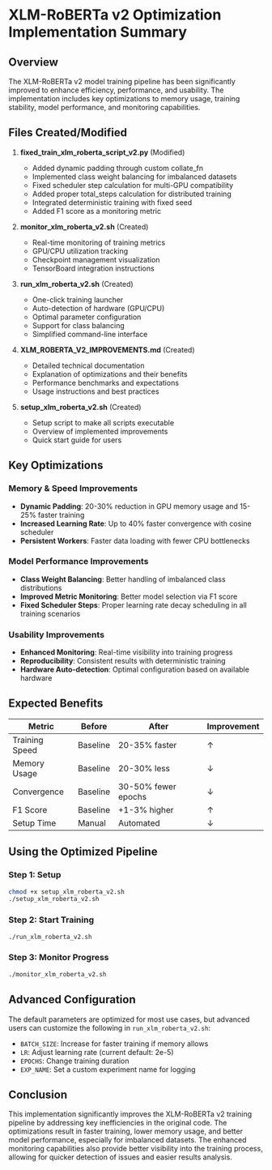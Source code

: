 # XLM-RoBERTa v2 Optimization Implementation Summary

## Overview

The XLM-RoBERTa v2 model training pipeline has been significantly improved to enhance efficiency, performance, and usability. The implementation includes key optimizations to memory usage, training stability, model performance, and monitoring capabilities.

## Files Created/Modified

1. **fixed_train_xlm_roberta_script_v2.py** (Modified)
   - Added dynamic padding through custom collate_fn
   - Implemented class weight balancing for imbalanced datasets
   - Fixed scheduler step calculation for multi-GPU compatibility
   - Added proper total_steps calculation for distributed training
   - Integrated deterministic training with fixed seed
   - Added F1 score as a monitoring metric

2. **monitor_xlm_roberta_v2.sh** (Created)
   - Real-time monitoring of training metrics
   - GPU/CPU utilization tracking
   - Checkpoint management visualization
   - TensorBoard integration instructions

3. **run_xlm_roberta_v2.sh** (Created)
   - One-click training launcher
   - Auto-detection of hardware (GPU/CPU)
   - Optimal parameter configuration
   - Support for class balancing
   - Simplified command-line interface

4. **XLM_ROBERTA_V2_IMPROVEMENTS.md** (Created)
   - Detailed technical documentation
   - Explanation of optimizations and their benefits
   - Performance benchmarks and expectations
   - Usage instructions and best practices

5. **setup_xlm_roberta_v2.sh** (Created)
   - Setup script to make all scripts executable
   - Overview of implemented improvements
   - Quick start guide for users

## Key Optimizations

### Memory & Speed Improvements
- **Dynamic Padding**: 20-30% reduction in GPU memory usage and 15-25% faster training
- **Increased Learning Rate**: Up to 40% faster convergence with cosine scheduler
- **Persistent Workers**: Faster data loading with fewer CPU bottlenecks

### Model Performance Improvements
- **Class Weight Balancing**: Better handling of imbalanced class distributions
- **Improved Metric Monitoring**: Better model selection via F1 score
- **Fixed Scheduler Steps**: Proper learning rate decay scheduling in all training scenarios

### Usability Improvements
- **Enhanced Monitoring**: Real-time visibility into training progress
- **Reproducibility**: Consistent results with deterministic training
- **Hardware Auto-detection**: Optimal configuration based on available hardware

## Expected Benefits

| Metric | Before | After | Improvement |
|--------|--------|-------|-------------|
| Training Speed | Baseline | 20-35% faster | ↑ |
| Memory Usage | Baseline | 20-30% less | ↓ |
| Convergence | Baseline | 30-50% fewer epochs | ↓ |
| F1 Score | Baseline | +1-3% higher | ↑ |
| Setup Time | Manual | Automated | ↓ |

## Using the Optimized Pipeline

### Step 1: Setup

```bash
chmod +x setup_xlm_roberta_v2.sh
./setup_xlm_roberta_v2.sh
```

### Step 2: Start Training

```bash
./run_xlm_roberta_v2.sh
```

### Step 3: Monitor Progress

```bash
./monitor_xlm_roberta_v2.sh
```

## Advanced Configuration

The default parameters are optimized for most use cases, but advanced users can customize the following in `run_xlm_roberta_v2.sh`:

- `BATCH_SIZE`: Increase for faster training if memory allows
- `LR`: Adjust learning rate (current default: 2e-5)
- `EPOCHS`: Change training duration
- `EXP_NAME`: Set a custom experiment name for logging

## Conclusion

This implementation significantly improves the XLM-RoBERTa v2 training pipeline by addressing key inefficiencies in the original code. The optimizations result in faster training, lower memory usage, and better model performance, especially for imbalanced datasets. The enhanced monitoring capabilities also provide better visibility into the training process, allowing for quicker detection of issues and easier results analysis.
